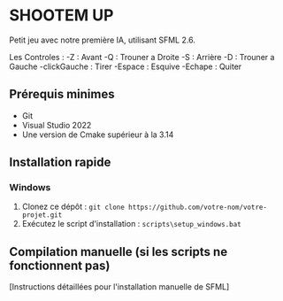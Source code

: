 # SHOOTEM UP

Petit jeu avec notre première IA, utilisant SFML 2.6.

Les Controles :
-Z : Avant
-Q : Trouner a Droite
-S : Arrière
-D : Trouner a Gauche
-clickGauche : Tirer
-Espace : Esquive
-Echape : Quiter

## Prérequis minimes

- Git
- Visual Studio 2022
- Une version de Cmake supérieur à la 3.14

## Installation rapide

### Windows
1. Clonez ce dépôt : `git clone https://github.com/votre-nom/votre-projet.git`
2. Exécutez le script d'installation : `scripts\setup_windows.bat`

## Compilation manuelle (si les scripts ne fonctionnent pas)

[Instructions détaillées pour l'installation manuelle de SFML]
